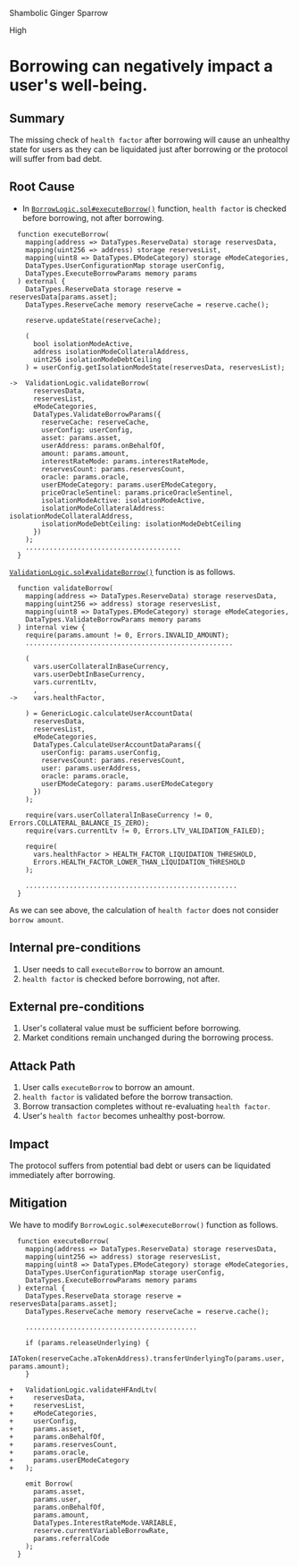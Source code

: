 Shambolic Ginger Sparrow

High

# Borrowing can negatively impact a user's well-being.


## Summary
The missing check of `health factor` after borrowing will cause an unhealthy state for users as they can be liquidated just after borrowing or the protocol will suffer from bad debt.

## Root Cause
- In [`BorrowLogic.sol#executeBorrow()`](https://github.com/sherlock-audit/2025-01-aave-v3-3/blob/main/aave-v3-origin/src/contracts/protocol/libraries/logic/BorrowLogic.sol#L60-L141) function, `health factor` is checked before borrowing, not after borrowing.
```solidity
  function executeBorrow(
    mapping(address => DataTypes.ReserveData) storage reservesData,
    mapping(uint256 => address) storage reservesList,
    mapping(uint8 => DataTypes.EModeCategory) storage eModeCategories,
    DataTypes.UserConfigurationMap storage userConfig,
    DataTypes.ExecuteBorrowParams memory params
  ) external {
    DataTypes.ReserveData storage reserve = reservesData[params.asset];
    DataTypes.ReserveCache memory reserveCache = reserve.cache();

    reserve.updateState(reserveCache);

    (
      bool isolationModeActive,
      address isolationModeCollateralAddress,
      uint256 isolationModeDebtCeiling
    ) = userConfig.getIsolationModeState(reservesData, reservesList);

->  ValidationLogic.validateBorrow(
      reservesData,
      reservesList,
      eModeCategories,
      DataTypes.ValidateBorrowParams({
        reserveCache: reserveCache,
        userConfig: userConfig,
        asset: params.asset,
        userAddress: params.onBehalfOf,
        amount: params.amount,
        interestRateMode: params.interestRateMode,
        reservesCount: params.reservesCount,
        oracle: params.oracle,
        userEModeCategory: params.userEModeCategory,
        priceOracleSentinel: params.priceOracleSentinel,
        isolationModeActive: isolationModeActive,
        isolationModeCollateralAddress: isolationModeCollateralAddress,
        isolationModeDebtCeiling: isolationModeDebtCeiling
      })
    );
    .......................................
  }
```
[`ValidationLogic.sol#validateBorrow()`](https://github.com/sherlock-audit/2025-01-aave-v3-3/blob/main/aave-v3-origin/src/contracts/protocol/libraries/logic/ValidationLogic.sol#L137-L278) function is as follows.
```solidity
  function validateBorrow(
    mapping(address => DataTypes.ReserveData) storage reservesData,
    mapping(uint256 => address) storage reservesList,
    mapping(uint8 => DataTypes.EModeCategory) storage eModeCategories,
    DataTypes.ValidateBorrowParams memory params
  ) internal view {
    require(params.amount != 0, Errors.INVALID_AMOUNT);
    ....................................................

    (
      vars.userCollateralInBaseCurrency,
      vars.userDebtInBaseCurrency,
      vars.currentLtv,
      ,
->    vars.healthFactor,

    ) = GenericLogic.calculateUserAccountData(
      reservesData,
      reservesList,
      eModeCategories,
      DataTypes.CalculateUserAccountDataParams({
        userConfig: params.userConfig,
        reservesCount: params.reservesCount,
        user: params.userAddress,
        oracle: params.oracle,
        userEModeCategory: params.userEModeCategory
      })
    );

    require(vars.userCollateralInBaseCurrency != 0, Errors.COLLATERAL_BALANCE_IS_ZERO);
    require(vars.currentLtv != 0, Errors.LTV_VALIDATION_FAILED);

    require(
      vars.healthFactor > HEALTH_FACTOR_LIQUIDATION_THRESHOLD,
      Errors.HEALTH_FACTOR_LOWER_THAN_LIQUIDATION_THRESHOLD
    );

    .....................................................
  }
```
As we can see above, the calculation of `health factor` does not consider `borrow amount`.

## Internal pre-conditions
1. User needs to call `executeBorrow` to borrow an amount.
2. `health factor` is checked before borrowing, not after.

## External pre-conditions
1. User's collateral value must be sufficient before borrowing.
2. Market conditions remain unchanged during the borrowing process.

## Attack Path
1. User calls `executeBorrow` to borrow an amount.
2. `health factor` is validated before the borrow transaction.
3. Borrow transaction completes without re-evaluating `health factor`.
4. User's `health factor` becomes unhealthy post-borrow.

## Impact
The protocol suffers from potential bad debt or users can be liquidated immediately after borrowing.

## Mitigation
We have to modify `BorrowLogic.sol#executeBorrow()` function as follows.
```solidity
  function executeBorrow(
    mapping(address => DataTypes.ReserveData) storage reservesData,
    mapping(uint256 => address) storage reservesList,
    mapping(uint8 => DataTypes.EModeCategory) storage eModeCategories,
    DataTypes.UserConfigurationMap storage userConfig,
    DataTypes.ExecuteBorrowParams memory params
  ) external {
    DataTypes.ReserveData storage reserve = reservesData[params.asset];
    DataTypes.ReserveCache memory reserveCache = reserve.cache();

    ...........................................

    if (params.releaseUnderlying) {
      IAToken(reserveCache.aTokenAddress).transferUnderlyingTo(params.user, params.amount);
    }

+   ValidationLogic.validateHFAndLtv(
+     reservesData,
+     reservesList,
+     eModeCategories,
+     userConfig,
+     params.asset,
+     params.onBehalfOf,
+     params.reservesCount,
+     params.oracle,
+     params.userEModeCategory
+   );

    emit Borrow(
      params.asset,
      params.user,
      params.onBehalfOf,
      params.amount,
      DataTypes.InterestRateMode.VARIABLE,
      reserve.currentVariableBorrowRate,
      params.referralCode
    );
  }
```
